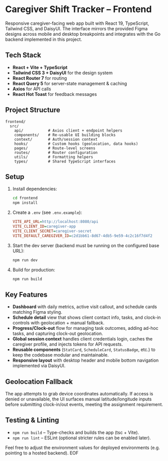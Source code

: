 # Caregiver Shift Tracker – Frontend

Responsive caregiver-facing web app built with React 19, TypeScript, Tailwind CSS, and DaisyUI. The interface mirrors the provided Figma designs across mobile and desktop breakpoints and integrates with the Go backend implemented in this project.

## Tech Stack

- **React + Vite + TypeScript**
- **Tailwind CSS 3 + DaisyUI** for the design system
- **React Router 7** for routing
- **React Query 5** for server-state management & caching
- **Axios** for API calls
- **React Hot Toast** for feedback messages

## Project Structure

```
frontend/
  src/
    api/           # Axios client + endpoint helpers
    components/    # Re-usable UI building blocks
    context/       # Auth/session context
    hooks/         # Custom hooks (geolocation, data hooks)
    pages/         # Route-level screens
    routes/        # Router configuration
    utils/         # Formatting helpers
    types/         # Shared TypeScript interfaces
```

## Setup

1. Install dependencies:
   ```bash
   cd frontend
   npm install
   ```

2. Create a `.env` (see `.env.example`):
   ```ini
   VITE_API_URL=http://localhost:8080/api
   VITE_CLIENT_ID=caregiver-app
   VITE_CLIENT_SECRET=caregiver-secret
   VITE_DEFAULT_CAREGIVER_ID=c2d1bb61-8d67-4db5-9e59-4c2c16f7d4f2
   ```

3. Start the dev server (backend must be running on the configured base URL):
   ```bash
   npm run dev
   ```

4. Build for production:
   ```bash
   npm run build
   ```

## Key Features

- **Dashboard** with daily metrics, active visit callout, and schedule cards matching Figma styling.
- **Schedule detail** view that shows client contact info, tasks, and clock-in controls with geolocation + manual fallback.
- **Progress/Clock-out** flow for managing task outcomes, adding ad-hoc tasks, and capturing clock-out geolocation.
- **Global session context** handles client credentials login, caches the caregiver profile, and injects tokens for API requests.
- **Reusable components** (`StatCard`, `ScheduleCard`, `StatusBadge`, etc.) to keep the codebase modular and maintainable.
- **Responsive layout** with desktop header and mobile bottom navigation implemented via DaisyUI.

## Geolocation Fallback

The app attempts to grab device coordinates automatically. If access is denied or unavailable, the UI surfaces manual latitude/longitude inputs before submitting clock-in/out events, meeting the assignment requirement.

## Testing & Linting

- `npm run build` – Type-checks and builds the app (tsc + Vite).
- `npm run lint` – ESLint (optional stricter rules can be enabled later).

Feel free to adjust the environment values for deployed environments (e.g. pointing to a hosted backend). EOF

